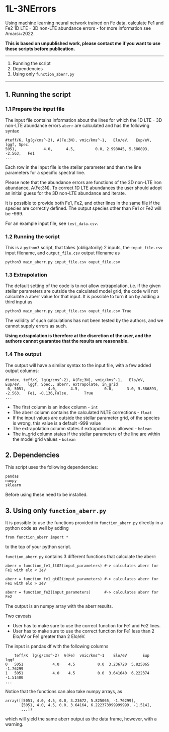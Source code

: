 # 1L-3NErrors

Using machine learning neural network trained on Fe data, calculate Fe1 and Fe2
1D LTE - 3D non-LTE abundance errors - for more information see Amarsi+2022. 

**This is based on unpublished work, please contact me if you want to use these
scripts before publication.**

 ---

1. Running the script
2. Dependencies
3. Using only `function_aberr.py`

 ---

## 1. Running the script

### 1.1 Prepare the input file

The input file contains information about the lines for which the 1D LTE - 3D
non-LTE abundance errors `aberr` are calculated and has the following syntax

    #teff/K, lg(g/cms^-2), A(Fe;3N), vmic/kms^-1,   Elo/eV,   Eup/eV,    lggf, Spec.
    5051,            4.0,      4.5,         0.0, 2.998045, 5.586893, -2.563,   Fe1
    ...

Each row in the input file is the stellar parameter and then the line parameters
for a specific spectral line.

Please note that the abundance errors are functions of the 3D non-LTE iron
abundance, A(Fe;3N).  To correct 1D LTE abundances the user should adopt an
initial guess for the 3D non-LTE abundance and iterate.

It is possible to provide both Fe1, Fe2, and other lines in the same file if the
species are correctly defined. The output species other than Fe1 or Fe2 will be
-999. 

For an example input file, see `test_data.csv`. 

### 1.2 Running the script

This is a `python3` script, that takes (obligatorily) 2 inputs, the
`input_file.csv` input filename, and `output_file.csv` output filename as

    python3 main_aberr.py input_file.csv ouput_file.csv


### 1.3 Extrapolation

The default setting of the code is to not allow extrapolation, i.e. if the given
stellar parameters are outside the calculated model grid, the code will not
calculate a aberr value for that input. It is possible to turn it on by adding a
third input as 

    python3 main_aberr.py input_file.csv ouput_file.csv True

The validity of such calculations has not been tested by the authors, and we
cannot supply errors as such. 

**Using extrapolation is therefore at the discretion of the user, and the
authors cannot guarantee that the results are reasonable.**


### 1.4 The output

The output will have a similar syntax to the input file, with a few added output
columns:

    #index, teff/K, lg(g/cms^-2), A(Fe;3N), vmic/kms^-1,   Elo/eV,   Eup/eV,   lggf, Spec., aberr, extrapolate, in_grid
     0, 5051,          4.0,      4.5,	        0.0,      3.0, 5.586893, -2.563,   Fe1, -0.136,False,       True
	...

- The first column is an index column - `int`
- The aberr column contains the calculated NLTE corrections - `float`
- If the input values are outside the stellar parameter grid, of the species
    is wrong, this value is a default -999 value
- The extrapolation column states if extrapolation is allowed - `bolean`
- The in_grid column states if the stellar parameters of the line are within the
  model grid values - `bolean`

## 2. Dependencies

This script uses the following dependencies:

    pandas
	numpy
	sklearn

Before using these need to be installed. 

## 3. Using only `function_aberr.py`

It is possible to use the functions provided in `function_aberr.py` directly in
a python code as well by adding 

    from function_aberr import *

to the top of your python script.

`function_aberr.py` contains 3 different functions that calculate the aberr:

    aberr = function_fe1_lt02(input_parameters) #-> calculates aberr for Fe1 with elo < 2eV
	
	aberr = function_fe1_gt02(input_parameters) #-> calculates aberr for Fe1 with elo > 2eV
	
	aberr = function_fe2(input_parameters) 		#-> calculates aberr for Fe2

The output is an numpy array with the aberr results. 

Two caveats
- User has to make sure to use the correct function for Fe1 and Fe2 lines. 
- User has to make sure to use the correct function for Fe1 less than 2 Elo/eV or Fe1 greater than 2 Elo/eV. 

The input is pandas df with the following columns

	    teff/K  lg(g/cms^-2)  A(Fe)  vmic/kms^-1    Elo/eV       Eup     lggf
	0   5051             4.0    4.5          0.0  3.236720  5.825065 -1.76299
	1   5051             4.0    4.5          0.0  3.641640  6.222374 -1.51400
	...

Notice that the functions can also take numpy arrays, as

	array([[5051, 4.0, 4.5, 0.0, 3.23672, 5.825065, -1.76299],
	       [5051, 4.0, 4.5, 0.0, 3.64164, 6.222373999999999, -1.514],
		   ...])
    

which will yield the same aberr output as the data frame, however, with a
warning.
